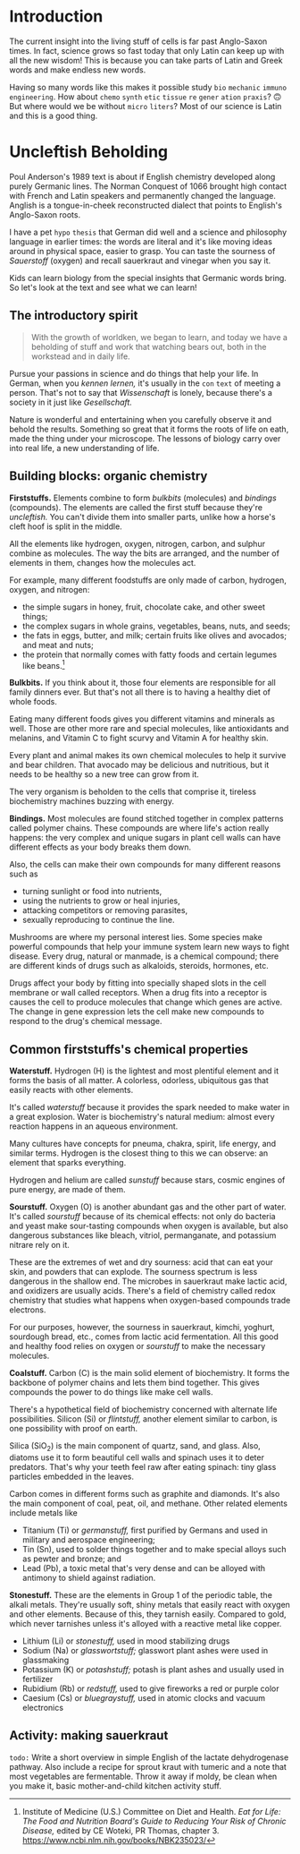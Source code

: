 # Introduction

The current insight into the living stuff of cells is far past Anglo-Saxon times.
In fact, science grows so fast today that only Latin can keep up with all the new wisdom!
This is because you can take parts of Latin and Greek words and make endless new words.

Having so many words like this makes it possible study `bio` `mechanic` `immuno` `engineering`.
How about `chemo` `synth` `etic` `tissue` `re` `gener` `ation` `praxis`? 🙃
But where would we be without `micro` `liters`?
Most of our science is Latin and this is a good thing.


# Uncleftish Beholding

Poul Anderson's 1989 text is about if English chemistry developed along purely Germanic lines.
The Norman Conquest of 1066 brought high contact with French and Latin speakers and permanently changed the language.
Anglish is a tongue-in-cheek reconstructed dialect that points to English's Anglo-Saxon roots.

I have a pet `hypo` `thesis` that German did well and a science and philosophy language in earlier times:
the words are literal and it's like moving ideas around in physical space, easier to grasp.
You can taste the sourness of *Sauerstoff* (oxygen) and recall sauerkraut and vinegar when you say it.

Kids can learn biology from the special insights that Germanic words bring.
So let's look at the text and see what we can learn!


## The introductory spirit

> With the growth of worldken, we began to learn, and today we have a beholding of stuff and work that watching bears out, both in the workstead and in daily life.

Pursue your passions in science and do things that help your life.
In German, when you *kennen lernen,* it's usually in the `con` `text` of meeting a person.
That's not to say that *Wissenschaft* is lonely, because there's a society in it just like *Gesellschaft.*

Nature is wonderful and entertaining when you carefully observe it and behold the results.
Something so great that it forms the roots of life on eath, made the thing under your microscope.
The lessons of biology carry over into real life, a new understanding of life.


## Building blocks: organic chemistry

**Firststuffs.**
Elements combine to form *bulkbits* (molecules) and *bindings* (compounds).
The elements are called the first stuff because they're *uncleftish.*
You can't divide them into smaller parts, unlike how a horse's cleft hoof is split in the middle.

All the elements like hydrogen, oxygen, nitrogen, carbon, and sulphur combine as molecules.
The way the bits are arranged, and the number of elements in them, changes how the molecules act.

For example, many different foodstuffs are only made of carbon, hydrogen, oxygen, and nitrogen:
- the simple sugars in honey, fruit, chocolate cake, and other sweet things;
- the complex sugars in whole grains, vegetables, beans, nuts, and seeds;
- the fats in eggs, butter, and milk; certain fruits like olives and avocados; and meat and nuts;
- the protein that normally comes with fatty foods and certain legumes like beans.[^food1992]

**Bulkbits.**
If you think about it, those four elements are responsible for all family dinners ever.
But that's not all there is to having a healthy diet of whole foods.

Eating many different foods gives you different vitamins and minerals as well.
Those are other more rare and special molecules, like antioxidants and melanins,
and Vitamin C to fight scurvy and Vitamin A for healthy skin.

Every plant and animal makes its own chemical molecules to help it survive and bear children.
That avocado may be delicious and nutritious, but it needs to be healthy so a new tree can grow from it.

The very organism is beholden to the cells that comprise it, tireless biochemistry machines buzzing with energy.

**Bindings.**
Most molecules are found stitched together in complex patterns called polymer chains.
These compounds are where life's action really happens:
the very complex and unique sugars in plant cell walls can have different effects as your body breaks them down.

Also, the cells can make their own compounds for many different reasons such as
- turning sunlight or food into nutrients,
- using the nutrients to grow or heal injuries,
- attacking competitors or removing parasites,
- sexually reproducing to continue the line.

Mushrooms are where my personal interest lies.
Some species make powerful compounds that help your immune system learn new ways to fight disease.
Every drug, natural or manmade, is a chemical compound;
there are different kinds of drugs such as alkaloids, steroids, hormones, etc.

Drugs affect your body by fitting into specially shaped slots in the cell membrane or wall called receptors.
When a drug fits into a receptor is causes the cell to produce molecules that change which genes are active.
The change in gene expression lets the cell make new compounds to respond to the drug's chemical message.


## Common firststuffs's chemical properties

**Waterstuff.**
Hydrogen (H) is the lightest and most plentiful element and it forms the basis of all matter.
A colorless, odorless, ubiquitous gas that easily reacts with other elements.

It's called *waterstuff* because it provides the spark needed to make water in a great explosion.
Water is biochemistry's natural medium: almost every reaction happens in an aqueous environment.

Many cultures have concepts for pneuma, chakra, spirit, life energy, and similar terms.
Hydrogen is the closest thing to this we can observe: an element that sparks everything.

Hydrogen and helium are called *sunstuff* because stars, cosmic engines of pure energy, are made of them.

**Sourstuff.**
Oxygen (O) is another abundant gas and the other part of water.
It's called *sourstuff* because of its chemical effects:
not only do bacteria and yeast make sour-tasting compounds when oxygen is available,
but also dangerous substances like bleach, vitriol, permanganate, and potassium nitrare rely on it.

These are the extremes of wet and dry sourness: acid that can eat your skin, and powders that can explode.
The sourness spectrum is less dangerous in the shallow end.
The microbes in sauerkraut make lactic acid, and oxidizers are usually acids.
There's a field of chemistry called redox chemistry that studies what happens when oxygen-based compounds trade electrons.

For our purposes, however, the sourness in sauerkraut, kimchi, yoghurt, sourdough bread, etc., comes from lactic acid fermentation.
All this good and healthy food relies on oxygen or *sourstuff* to make the necessary molecules.

**Coalstuff.**
Carbon (C) is the main solid element of biochemistry.
It forms the backbone of polymer chains and lets them bind together.
This gives compounds the power to do things like make cell walls.

There's a hypothetical field of biochemistry concerned with alternate life possibilities.
Silicon (Si) or *flintstuff,* another element similar to carbon, is one possibility with proof on earth.

Silica (SiO<sub>2</sub>) is the main component of quartz, sand, and glass.
Also, diatoms use it to form beautiful cell walls and spinach uses it to deter predators.
That's why your teeth feel raw after eating spinach: tiny glass particles embedded in the leaves.

Carbon comes in different forms such as graphite and diamonds.
It's also the main component of coal, peat, oil, and methane.
Other related elements include metals like
- Titanium (Ti) or *germanstuff,* first purified by Germans and used in military and aerospace engineering;
- Tin (Sn), used to solder things together and to make special alloys such as pewter and bronze; and
- Lead (Pb), a toxic metal that's very dense and can be alloyed with antimony to shield against radiation.

**Stonestuff.**
These are the elements in Group 1 of the periodic table, the alkali metals.
They're usually soft, shiny metals that easily react with oxygen and other elements.
Because of this, they tarnish easily.
Compared to gold, which never tarnishes unless it's alloyed with a reactive metal like copper.

- Lithium (Li) or *stonestuff,* used in mood stabilizing drugs
- Sodium (Na) or *glasswortstuff;* glasswort plant ashes were used in glassmaking
- Potassium (K) or *potashstuff;* potash is plant ashes and usually used in fertilizer
- Rubidium (Rb) or *redstuff,* used to give fireworks a red or purple color
- Caesium (Cs) or *bluegraystuff,* used in atomic clocks and vacuum electronics


## Activity: making sauerkraut

`todo:`
Write a short overview in simple English of the lactate dehydrogenase pathway.
Also include a recipe for sprout kraut with tumeric and a note that most vegetables are fermentable.
Throw it away if moldy, be clean when you make it, basic mother-and-child kitchen activity stuff.


<!--
  Bibliography
  Paste Sci-Hub URI, edit
  "Title," *Journal,* and https://doi.org/
-->

[^food1992]: Institute of Medicine (U.S.) Committee on Diet and Health. *Eat for Life: The Food and Nutrition Board's Guide to Reducing Your Risk of Chronic Disease,* edited by CE Woteki, PR Thomas, chapter 3. https://www.ncbi.nlm.nih.gov/books/NBK235023/
